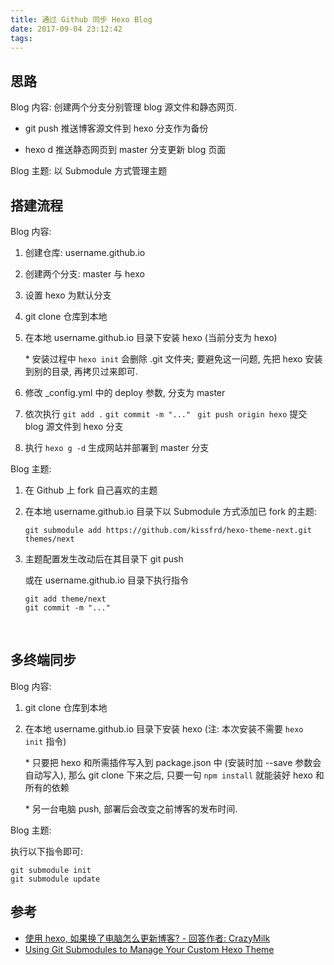 ```yaml
---
title: 通过 Github 同步 Hexo Blog
date: 2017-09-04 23:12:42
tags:
---
```


## 思路

Blog 内容: 创建两个分支分别管理 blog 源文件和静态网页.

* git push 推送博客源文件到 hexo 分支作为备份


* hexo d 推送静态网页到 master 分支更新 blog 页面

Blog 主题: 以 Submodule 方式管理主题

## 搭建流程

Blog 内容:

1. 创建仓库: username.github.io

2. 创建两个分支: master 与 hexo

3. 设置 hexo 为默认分支

4. git clone 仓库到本地

5. 在本地 username.github.io 目录下安装 hexo (当前分支为 hexo)

   \* 安装过程中 `hexo init` 会删除 .git 文件夹; 要避免这一问题, 先把 hexo 安装到别的目录, 再拷贝过来即可.

6. 修改 \_config.yml 中的 deploy 参数, 分支为 master

7. 依次执行 `git add .` `git commit -m "..." ` `git push origin hexo` 提交 blog 源文件到 hexo 分支

8. 执行 `hexo g -d` 生成网站并部署到 master 分支

Blog 主题:

1. 在 Github 上 fork 自己喜欢的主题

2. 在本地 username.github.io 目录下以 Submodule 方式添加已 fork 的主题:

   ```git submodule add https://github.com/kissfrd/hexo-theme-next.git themes/next
   git submodule add https://github.com/kissfrd/hexo-theme-next.git themes/next
   ```

3. 主题配置发生改动后在其目录下 git push

   或在 username.github.io 目录下执行指令

   ```git add theme/next
   git add theme/next
   git commit -m "..."
   ```

   ​

## 多终端同步

Blog 内容:

1. git clone 仓库到本地

2. 在本地 username.github.io 目录下安装 hexo (注: 本次安装不需要 `hexo init` 指令)

   \* 只要把 hexo 和所需插件写入到 package.json 中 (安装时加 --save 参数会自动写入), 那么 git clone 下来之后, 只要一句 `npm install` 就能装好 hexo 和所有的依赖

   \* 另一台电脑 push, 部署后会改变之前博客的发布时间.

Blog 主题:

执行以下指令即可:

```
git submodule init
git submodule update
```



## 参考

- [使用 hexo, 如果换了电脑怎么更新博客? - 回答作者: CrazyMilk](https://zhihu.com/question/21193762/answer/79109280)
- [Using Git Submodules to Manage Your Custom Hexo Theme](http://jr0cket.co.uk/hexo/using-git-submodules-for-custom-hexo-theme.html)

